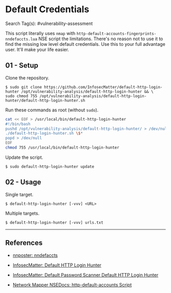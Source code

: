 # Default Credentials

Search Tag(s): #vulnerability-assessment

This script literally uses `nmap` with `http-default-accounts-fingerprints-nndefaccts.lua` NSE script the limitations. There's no reason not to use it to find the missing low level default credentials. Use this to your full advantage user. It'll make your life easier.

## 01 - Setup

Clone the repository.

```
$ sudo git clone https://github.com/InfosecMatter/default-http-login-hunter /opt/vulnerability-analysis/default-http-login-hunter && \
sudo chmod 755 /opt/vulnerability-analysis/default-http-login-hunter/default-http-login-hunter.sh
```

Run these commands as root (without `sudo`).

```bash
cat << EOF > /usr/local/bin/default-http-login-hunter
#!/bin/bash
pushd /opt/vulnerability-analysis/default-http-login-hunter/ > /dev/null
./default-http-login-hunter.sh \$*
popd > /dev/null
EOF
chmod 755 /usr/local/bin/default-http-login-hunter
```

Update the script.

```
$ sudo default-http-login-hunter update
```

## 02 - Usage

Single target.

```
$ default-http-login-hunter [-vvv] <URL>
```

Multiple targets.

```
$ default-http-login-hunter [-vvv] urls.txt
```

---
## References

- [nnposter: nndefaccts](https://github.com/nnposter/nndefaccts)

- [InfosecMatter: Default HTTP Login Hunter](https://github.com/InfosecMatter/default-http-login-hunter)

- [InfosecMatter: Default Password Scanner Default HTTP Login Hunter](https://www.infosecmatter.com/default-password-scanner-default-http-login-hunter-sh/)

- [Network Mapper NSEDocs: http-default-accounts Script](https://nmap.org/nsedoc/scripts/http-default-accounts.html)